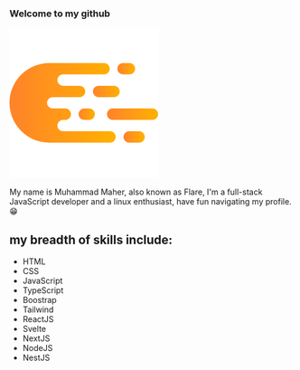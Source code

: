 ### Welcome to my github
![My Logo](https://github.com/CleverFlare/CleverFlare/blob/master/My%20Logo.png?raw=true)

My name is Muhammad Maher, also known as Flare, I'm a full-stack JavaScript developer and a linux enthusiast, have fun navigating my profile. 😁
## my breadth of skills include:
- HTML
- CSS
- JavaScript
- TypeScript
- Boostrap
- Tailwind
- ReactJS
- Svelte
- NextJS
- NodeJS
- NestJS
